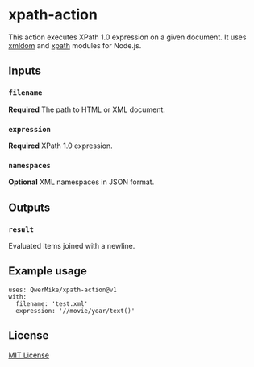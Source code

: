 # xpath-action

This action executes XPath 1.0 expression on a given document. It uses [xmldom](https://github.com/xmldom/xmldom) and [xpath](https://github.com/goto100/xpath) modules for Node.js.

## Inputs

### `filename`
**Required** The path to HTML or XML document.

### `expression`
**Required** XPath 1.0 expression.

### `namespaces`
**Optional** XML namespaces in JSON format.

## Outputs

### `result`

Evaluated items joined with a newline.

## Example usage
```
uses: QwerMike/xpath-action@v1
with:
  filename: 'test.xml'
  expression: '//movie/year/text()'
```

## License
[MIT License](LICENSE.md)
